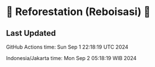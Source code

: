 
# 🌳 Reforestation (Reboisasi) 🌲

## Last Updated

GitHub Actions time: Sun Sep  1 22:18:19 UTC 2024

Indonesia/Jakarta time: Mon Sep  2 05:18:19 WIB 2024
